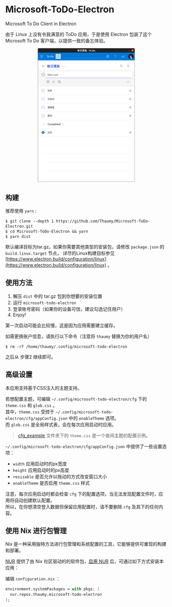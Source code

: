 # Microsoft-ToDo-Electron

Microsoft To Do Client in Electron

由于 Linux 上没有令我满意的 ToDo 应用，于是使用 Electron 包装了这个 Microsoft To Do 客户端，以提供一致的备忘体验。

<div align=center><img src="img.png" width="60%"></div>

## 构建

推荐使用 `yarn` :

```terminal
$ git clone --depth 1 https://github.com/Thaumy/Microsoft-ToDo-Electron.git
$ cd Microsoft-ToDo-Electron && yarn
$ yarn dist
```

默认编译目标为tar.gz。如果你需要其他类型的安装包，请修改 `package.json` 的 `build.linux.target` 节点，
详尽的Linux构建目标参见 [https://www.electron.build/configuration/linux](https://www.electron.build/configuration/linux) 。

## 使用方法

1. 解压 `dist` 中的 tar.gz 包到你想要的安装位置
2. 运行 `microsoft-todo-electron`
3. 登录账号密码（如果你的设备可信，建议勾选记住用户）
4. Enjoy!

第一次启动可能会比较慢，这是因为应用需要建立缓存。

如需更换账户信息，请执行以下命令（注意将 `thaumy` 替换为你的用户名）

```terminal
$ rm -rf /home/thaumy/.config/microsoft-todo-electron
```

之后从 步骤2 继续即可。

## 高级设置

本应用支持基于CSS注入的主题支持。

若想配置主题，可编辑 `~/.config/microsoft-todo-electron/cfg` 下的 `theme.css` 和 `glob.css` 。  
其中，`theme.css` 受控于 `~/.config/microsoft-todo-electron/cfg/appConfig.json` 中的 `enableTheme` 选项。  
而 `glob.css` 是全局样式表，会在每次应用启动时应用。

> [cfg_example](./cfg_example) 文件夹下的 `theme.css` 是一个夜间主题的配置示例。

`~/.config/microsoft-todo-electron/cfg/appConfig.json` 中提供了一些设置选项：

* `width` 应用启动时的px宽度
* `height` 应用启动时的px高度
* `resizable` 是否允许以拖动的方式改变窗口大小
* `enableTheme` 是否启用 `theme.css` 样式

注意，每次应用启动时都会检查 `cfg` 下的配置选项，当无法发现配置文件时，应用将自动创建默认配置。  
所以，在你想清空登入数据但保留应用配置时，请不要删除 `cfg` 及其下的任何内容。

## 使用 Nix 进行包管理

Nix 是一种采用独特方法进行包管理和系统配置的工具，它能够提供可重现的构建和部署。

[NUR](https://github.com/nix-community/NUR) 提供了由 Nix 社区驱动的的软件包，[启用 NUR](https://github.com/nix-community/NUR#installation) 后，可通过如下方式安装本应用：

编辑 `configuration.nix` ：

```nix
environment.systemPackages = with pkgs; [
  nur.repos.thaumy.microsoft-todo-electron
];
```
